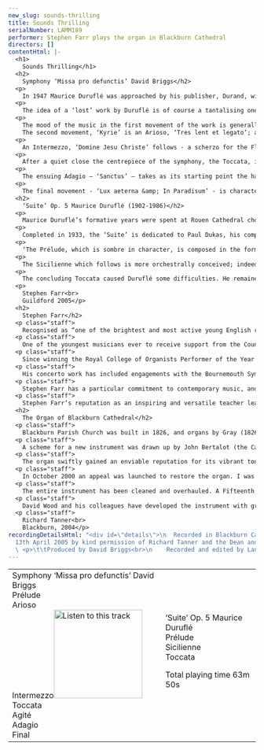 ```yaml
---
new_slug: sounds-thrilling
title: Sounds Thrilling
serialNumber: LAMM189
performer: Stephen Farr plays the organ in Blackburn Cathedral
directors: []
contentHtml: |-
  <h1>
    Sounds Thrilling</h1>
  <h2>
    Symphony ‘Missa pro defunctis’ David Briggs</h2>
  <p>
    In 1947 Maurice Duruflé was approached by his publisher, Durand, with a commission for a choral setting of the Requiem Mass. By chance he was already working on sketches for a suite of organ pieces based on the plainsong ‘Missa pro defunctis’. Work on the suite had not progressed far, and only one or two movements - particularly the ‘Sanctus’ and ‘Libera me’ – were beginning to take shape 1. Material from these sketches was apparently diverted to use in the new commission, and although (or perhaps because) the Requiem turned out to be a masterpiece, Duruflé never – as far as we know – returned to his original concept of a plainsong-based suite for organ. The sketches are presumed lost or destroyed.</p>
  <p>
    The idea of a ‘lost’ work by Duruflé is of course a tantalising one, and in 2003 Stephen Farr commissioned David Briggs to compose as ‘hommage’, rather than pastiche, the organ work that Duruflé had, as it were, abandoned. In seven movements, the new Symphony requires a colourful and resourceful instrument able to supply the full range of romantic French sonorities. It was completed in January 2004 and received its world premiere in the St David’s Festival in June of the same year.</p>
  <p>
    The mood of the music in the first movement of the work is generally sombre. The opening bars of the ‘Prélude’ bear a passing resemblance to the ‘Prélude’ of Vierne’s 4th symphony, with its pedal theme under an octave ostinato; a gradual crescendo engendered by the repetition of motifs derived from the plainsong theme leads to a central climax in Eb minor, ‘Lent et puissant’. The opening bars are heard again, and although a new demisemiquaver figure briefly generates new momentum over a striding pedal figure the movement eventually closes quietly in F major.<br>
    The second movement, ‘Kyrie’ is an Arioso, ‘Tres lent et legato’; against slow chromatic progressions, the Clarinette introduces the plainsong ‘en taille’. Energy accumulates steadily through the movement, until a rising choral passage is suddenly interrupted. In the closing moments the Pedal Fonds and Flûte 8 play the plainsong against evocative harmonies on the Célestes.</p>
  <p>
    An Intermezzo, ‘Domine Jesu Christe’ follows - a scherzo for the Flûtes, against whose rapid passagework the Basson and Chalumeau state fragments of plainsong.</p>
  <p>
    After a quiet close the centrepiece of the symphony, the Toccata, introduces a new note of aggression, its rapid pedal scales and chordal outbursts leading without a break to the ‘Dies irae’ Agité. Marked ‘Lourdement et tres aggressif’, this movement is a close relative of the ‘Crucifixion’ movement from Dupré’s ‘Symphonie Passion’, its constant offbeat figures on the tutti generating a central climax which eventually subsides to a restless conclusion, reminiscent of the opening bars of the Symphony.</p>
  <p>
    The ensuing Adagio – ‘Sanctus’ – takes as its starting point the harmonic structure of Duruflé’s own setting in the ‘Requiem’, moving into unexpected harmonic territory before the solo Hautbois introduces the closing pages of the movement. The music gradually dissipates as a single flute line descends from top to bottom of the keyboard.</p>
  <p>
    The final movement - ‘Lux aeterna &amp; In Paradisum’ - is characterised by swinging carillon figures; chamades state the plainsong ‘en taille’ in the pedal against the Grand Plein Jeu in the classical manner. The music reaches a tremendous climax before a gradual diminuendo leads to the closing moments of the piece. Bourdon and Nazard play phrases from the plainsong against an expressive harmonic background before the Symphony concludes quietly in C major.</p>
  <h2>
    ‘Suite’ Op. 5 Maurice Duruflé (1902-1986)</h2>
  <p>
    Maurice Duruflé’s formative years were spent at Rouen Cathedral choir school; at the age of 17 he moved to Paris to study organ with Tournemire at Ste. Clotilde and Vierne at Notre Dame. He subsequently entered the Paris Conservatoire at the age of 18 as an organ pupil of Gigout. Duruflé proved a distinguished student, winning ‘premiers prix’ for organ, harmony, fugue and accompaniment, and, in 1928, composition. His successful international career – he made regular trips to the USA and Europe, in particular, throughout the 1960s and 1970s in partnership with his wife, Marie-Madeleine - was combined with his post as titulaire of St Etienne-du-Mont in Paris. His performing days were abruptly terminated by a car accident in 1975 from which he never fully recovered. He died after some months of illness in 1986, having apparently composed very little in the preceding years. Despite the numerous honours accorded him, he remained the most self-critical and unconfident of composers, frequently revising and improving his works; only a dozen or so opus numbers were released for publication.</p>
  <p>
    Completed in 1933, the ‘Suite’ is dedicated to Paul Dukas, his composition professor at the Paris Conservatoire. The work opens in ominous mood in Eb minor; in Duruflé’s own words:</p>
  <p>
    ‘The Prélude, which is sombre in character, is composed in the form of a diptych. A single theme, presented in three successive expositions, gradually accumulates the power of the organ. The second part [which quotes the ‘Pie Jesu’ of his own Requiem] consists of a long recitative, developing the first notes of the theme.‘</p>
  <p>
    The Sicilienne which follows is more orchestrally conceived; indeed, an orchestration of it by the composer for small ensemble has recently been discovered among his papers. Duruflé described it as being of ‘classic construction’, and the opening theme (played on the Hautbois) alternates with related episodes of typical harmonic and colouristic refinement.</p>
  <p>
    The concluding Toccata caused Duruflé some difficulties. He remained unhappy with it, authorising a substantial cut and adding a different ending after it was first published; by the time he came to record his works he refused to countenance its inclusion. In Pierre Cochereau’s copy of the work he wrote ‘My dear Pierre, never play this bad piece’ 2. Ironically perhaps, in view of Duruflé’s feelings, it has become established as one of the classics of the French Toccata genre, albeit one that makes the most testing musical and technical demands on the performer. The striding pedal tune of the opening section gives way to a more lyrical second theme; both are later combined before the piece concludes brilliantly in B major.</p>
  <p>
    Stephen Farr<br>
    Guildford 2005</p>
  <h2>
    Stephen Farr</h2>
  <p class="staff">
    Recognised as “one of the brightest and most active young English recitalists” who “plays with immaculate finish and buoyancy” (Classic CD), Stephen Farr is widely regarded as one of the finest organists of his generation, with a virtuoso technique and an impressive stylistic grasp of a wide-ranging repertoire.</p>
  <p class="staff">
    One of the youngest musicians ever to receive support from the Countess of Munster Musical Trust, Stephen Farr studied with Robert Munns and David Sanger in London and Cambridge. A subsequent grant from the Worshipful Company of Musicians (W.T. Best Scholarship) enabled him to receive tuition from Piet Kee in Haarlem and Hans Fagius in Copenhagen. In 1984 he became Organ Scholar of Clare College Cambridge, where he obtained a double first in Music and a Masters degree in Musicology. Sub-organist posts at Christ Church Oxford and Winchester Cathedral preceded his appointment in 1999 as Organist of Guildford Cathedral, a position which he now combines with a busy freelance career.</p>
  <p class="staff">
    Since winning the Royal College of Organists Performer of the Year in 1988 and further prizes at the international competitions in Odense, St Alban’s and Paisley, Stephen Farr has enjoyed recognition at international level, with performing tours to North and South America, Australia – including a concerto performance in Sydney Opera House – and throughout Europe. He maintains a regular broadcast presence, and as a recitalist has featured in the main series of the major venues in the UK – among them St Paul’s Cathedral, Westminster Abbey, Westminster Cathedral, King’s College Cambridge, St John’s Smith Square, Symphony Hall Birmingham, the Bridgewater Hall and the Fairfield Halls.</p>
  <p class="staff">
    His concerto work has included engagements with the Bournemouth Symphony Orchestra, Ulster Orchestra and the London Mozart Players; he recently made his debut in the Amsterdam Concertgebouw with the Slovenian Radio Symphony Orchestra. He has also worked with other leading ensembles including Florilegium, the Bach Choir, BBC Singers, English Concert, London Baroque Soloists, Royal Philharmonic Orchestra, Wallace Collection, Endymion Ensemble and Orchestra of the Age of Enlightenment.</p>
  <p class="staff">
    Stephen Farr has a particular commitment to contemporary music, and has been involved in premieres of works by composers as diverse as Patrick Gowers, Francis Pott, Judith Bingham, and Howard Goodall. He also collaborated with Thomas Adès in a recording for EMI of the composer’s Under Hamelin Hill, part of an extensive and wide-ranging discography. For the 2004-5 season he commissioned a new organ symphony from David Briggs, inspired by Maurice Duruflé’s setting of the Requiem mass. He gave the world premiere of the work in the 2004 St David’s Festival and the London premiere in the St Paul’s Cathedral Celebrity Series. In February 2006 he will perform the Symphony in the cathedral of Notre-Dame in Paris.</p>
  <p class="staff">
    Stephen Farr’s reputation as an inspiring and versatile teacher leads to frequent invitations to tutor on residential courses for young organists, most recently for the Royal College of Organists and the Oundle International Organ Week, and he is currently Organ Tutor at Tonbridge School. He is a Council member, examiner and member of the Executive of the Royal College of Organists, and was recently elected a Fellow of the Royal Society of Arts.</p>
  <h2>
    The Organ of Blackburn Cathedral</h2>
  <p class="staff">
    Blackburn Parish Church was built in 1826, and organs by Gray (1826 and 1831) and Cavaillé-Coll (1875) were placed on the west wall of the church. The building was re-consecrated as a Cathedral in 1926, when the Diocese of Blackburn was established, and ambitious plans to extend the building were drawn up. When the large transepts were completed in 1953, Henry Willis III was commissioned to move the organ to a bridge at the East end of the Nave. In 1964 the organ was taken down so that a temporary wall could be built, dividing the nave from the transepts to enable work to begin on restoring the nave, whilst the remainder of the cathedral could be used for worship. J.W. Walker and Sons removed the organ and lent the cathedral a four-rank, totally enclosed, extension organ, which served well for five years.</p>
  <p class="staff">
    A scheme for a new instrument was drawn up by John Bertalot (the Cathedral Organist), in consultation with Francis Jackson and Bert Collop (managing director of Walker’s). William Thompson, a generous benefactor from Burnley who had already given large sums of money for the restoration of the Nave and the building of the Lantern Tower and Spire, was asked by John Bertalot to give £30,000 to pay for the new organ. On 20th March, 1968, an envelope arrived from him with a cheque for 30,000 guineas (£31, 500) made out to John Bertalot. The new organ was dedicated on 20th December 1969. It was voiced by Walter Goodey and Dennis Thurlow. John Hayward, the artist, consulted with Walker’s to produce the stunning highly coloured organ “cases”, including swell boxes which are in full view, and a doubly mitred Serpent, coloured green and gold.</p>
  <p class="staff">
    The organ swiftly gained an enviable reputation for its vibrant tonal quality, most notably the fiery reed stops. However, from as early as 1983, serious problems became apparent, particularly in relation to the wind system and action. At the same time, the Lantern Tower also required major work, thus delaying work to the organ. In 1994, shortly after Gordon Stewart’s appointment as Director of Music, David Wood took over the care of the organ. Some short term problems were attended to and the console was modernised.</p>
  <p class="staff">
    In October 2000 an appeal was launched to restore the organ. I was keen that all of the 1969 tonal features should be retained, but that the opportunity should be taken to provide various extra colours to enhance and better equip an instrument that is expected not only to accompany liturgy on a daily basis, but also to present the complete range of solo repertoire in a stylistic manner. For example, I felt that an Oboe on the Swell and a Fifteenth on the Great were essential additions. Also that a reed at 8’ pitch on the Positive and a Vox Humana would be useful and that the organ really needed additional 8’ foundation pitch, more gravitas on the Pedal and extra 16’ manual tone. In order to address these desired tonal additions and to bring the organ into proper working order, I devised a scheme to restore and enlarge the organ, in consultation with David Briggs, John Bertalot, Canon Andrew Hindley, Greg Morris and David Wood. The organ was restored and enlarged between July 2001 and June 2002, during which time a Rodgers digital instrument was used.</p>
  <p class="staff">
    The entire instrument has been cleaned and overhauled. A Fifteenth on the Great and a Cliquot-style Cromorne on the Positive have been added. The new Solo department has been positioned above the Great, with new stops: Flûte Harmonique 8’, Viola 8’, Viola Céleste 8’, Flûte Octaviante 4’ and Voix Humaine. The old Swell Cromorne has been moved to the Solo, and renamed “Clarinette”; in its place on the Swell is a new Hautbois. Two new ranks of pipes have been made available on the Pedal: a 6 2/5 Grosse Tierce and 10 2/3 Grosse Quint. Two new digital ranks, by Walker Technical Company USA, have also been made available on the Pedal: 32’ Sub Principal and 16’ Flûte Ouverte. A wealth of octave and sub-octave couplers have been provided. A new 4 manual console has been built by Wood of Huddersfield, in the style of the original 3 manual console. A new Cymbelstern and star have been added and safety features for maintaining the instrument have been incorporated.</p>
  <p class="staff">
    David Wood and his colleagues have developed the instrument with great skill; they have breathed new life into all the wonderful original colours which had been sounding tired for some years and have blended new ranks into the organ in such a sensitive way. The result is an incredibly versatile and reliable instrument with a tremendous range of dynamic and tonal colour, coupled with a sense of sheer power, but also great subtlety and tremendous beauty. There are few organs in the world that can demonstrate the entire solo repertoire with such a convincing sense of style. It is also a fantastic organ for the liturgy, capable of accompanying choir and congregation in a sensitive manner. The full range of the organ’s capabilities was shown off to great effect at the opening recital by David Briggs on 6th July 2002. This recording provides further evidence!</p>
  <p class="staff">
    Richard Tanner<br>
    Blackburn, 2004</p>
recordingDetailsHtml: "<div id=\"details\">\n  Recorded in Blackburn Cathedral on
  13th April 2005 by kind permission of Richard Tanner and the Dean and Chapter\n
  \ <p>\t\tProduced by David Briggs<br>\n    Recorded and edited by Lance Andrews</p>\n</div>"
---
```


<table class="tracktable">
  <tbody>
    <tr>
      <td class="column1">
        <span class="trackname">Symphony ‘Missa pro defunctis’ </span> <span class="composer">David Briggs</span><br>
        <span class="trackname"> Prélude<br>
          Arioso<br>
          Intermezzo</span><a href="cliplinks/thrilling%20.ram"><img alt="Listen to this track" src="/web/20120917044845im_/http://www.lammas.co.uk/images/listen.gif" width="180"></a><br>
        <span class="trackname"> Toccata<br>
          Agité<br>
          Adagio<br>
          Final</span>
      </td>
      <td class="column2">
        <span class="trackname">‘Suite’ Op. 5 </span> <span class="composer">Maurice Duruflé</span><br>
        <span class="trackname"> Prélude<br>
          Sicilienne<br>
          Toccata</span>
        <p>					<span id="playingtime">Total playing time 63m 50s</span></p>
      </td>
    </tr>
  </tbody>
</table>
